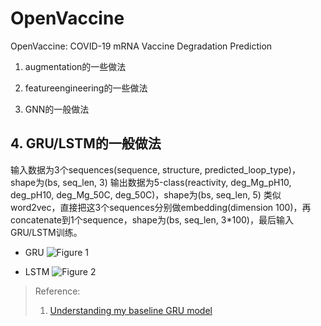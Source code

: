 # OpenVaccine
OpenVaccine: COVID-19 mRNA Vaccine Degradation Prediction

1. augmentation的一些做法

2. featureengineering的一些做法

3. GNN的一般做法

## 4. GRU/LSTM的一般做法

输入数据为3个sequences(sequence, structure, predicted_loop_type)，shape为(bs, seq_len, 3)
输出数据为5-class(reactivity, deg_Mg_pH10, deg_pH10, deg_Mg_50C, deg_50C)，shape为(bs, seq_len, 5)
类似word2vec，直接把这3个sequences分别做embedding(dimension 100)，再concatenate到1个sequence，shape为(bs, seq_len, 3\*100)，最后输入GRU/LSTM训练。

- GRU
![Figure 1](https://github.com/Eurus-Holmes/OpenVaccine/raw/main/images/GRU.png)


- LSTM
![Figure 2](https://github.com/Eurus-Holmes/OpenVaccine/raw/main/images/LSTM.png)


> Reference:
> 1. [Understanding my baseline GRU model](https://www.kaggle.com/c/stanford-covid-vaccine/discussion/182303)
